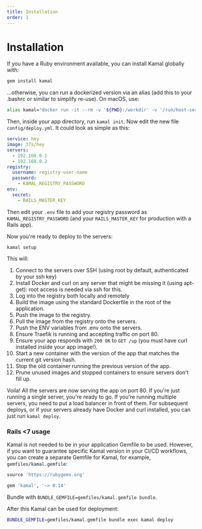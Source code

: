 ```yaml
---
title: Installation
order: 1
---
```


# Installation

If you have a Ruby environment available, you can install Kamal globally with:

```sh
gem install kamal
```

...otherwise, you can run a dockerized version via an alias (add this to your .bashrc or similar to simplify re-use). On macOS, use:

```sh
alias kamal="docker run -it --rm -v '${PWD}:/workdir' -v '/run/host-services/ssh-auth.sock:/run/host-services/ssh-auth.sock' -e SSH_AUTH_SOCK='/run/host-services/ssh-auth.sock' -v /var/run/docker.sock:/var/run/docker.sock ghcr.io/basecamp/kamal:latest"
```

Then, inside your app directory, run `kamal init`. Now edit the new file `config/deploy.yml`. It could look as simple as this:

```yaml
service: hey
image: 37s/hey
servers:
  - 192.168.0.1
  - 192.168.0.2
registry:
  username: registry-user-name
  password:
    - KAMAL_REGISTRY_PASSWORD
env:
  secret:
    - RAILS_MASTER_KEY
```

Then edit your `.env` file to add your registry password as `KAMAL_REGISTRY_PASSWORD` (and your `RAILS_MASTER_KEY` for production with a Rails app).

Now you're ready to deploy to the servers:

```
kamal setup
```

This will:

1. Connect to the servers over SSH (using root by default, authenticated by your ssh key)
2. Install Docker and curl on any server that might be missing it (using apt-get): root access is needed via ssh for this.
3. Log into the registry both locally and remotely
4. Build the image using the standard Dockerfile in the root of the application.
5. Push the image to the registry.
6. Pull the image from the registry onto the servers.
7. Push the ENV variables from .env onto the servers.
8. Ensure Traefik is running and accepting traffic on port 80.
9. Ensure your app responds with `200 OK` to `GET /up` (you must have curl installed inside your app image!).
10. Start a new container with the version of the app that matches the current git version hash.
11. Stop the old container running the previous version of the app.
12. Prune unused images and stopped containers to ensure servers don't fill up.

Voila! All the servers are now serving the app on port 80. If you're just running a single server, you're ready to go. If you're running multiple servers, you need to put a load balancer in front of them. For subsequent deploys, or if your servers already have Docker and curl installed, you can just run `kamal deploy`.

### Rails <7 usage

Kamal is not needed to be in your application Gemfile to be used. However, if you want to guarantee specific Kamal version in your CI/CD workflows, you can create a separate Gemfile for Kamal, for example, `gemfiles/kamal.gemfile`:

```ruby
source 'https://rubygems.org'

gem 'kamal', '~> 0.14'
```

Bundle with `BUNDLE_GEMFILE=gemfiles/kamal.gemfile bundle`.

After this Kamal can be used for deployment:

```sh
BUNDLE_GEMFILE=gemfiles/kamal.gemfile bundle exec kamal deploy
```
